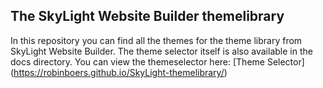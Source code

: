 ## The SkyLight Website Builder themelibrary
In this repository you can find all the themes for the theme library from SkyLight Website Builder. The theme selector itself is also available in the docs directory. You can view the themeselector here: [Theme Selector] (https://robinboers.github.io/SkyLight-themelibrary/)
